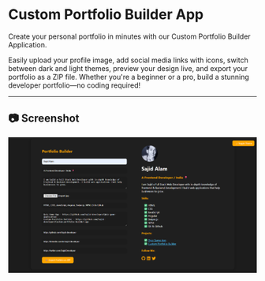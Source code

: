 # Custom Portfolio Builder App
Create your personal portfolio in minutes with our Custom Portfolio Builder Application. 

Easily upload your profile image, add social media links with icons, switch between dark and light themes, preview your design live, and export your portfolio as a ZIP file. Whether you're a beginner or a pro, build a stunning developer portfolio—no coding required!

---

## 📷 Screenshot

![Portfolio](images/screenshot.png)
